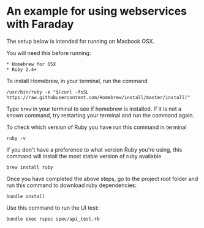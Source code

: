 An example for using webservices with Faraday
============================================================

The setup below is intended for running on Macbook OSX. 

You will need this before running: 

    * Homebrew for OSX 
    * Ruby 2.4+

To install Homebrew, in your terminal, run the command
 
    /usr/bin/ruby -e "$(curl -fsSL https://raw.githubusercontent.com/Homebrew/install/master/install)"
    
Type `brew` in your terminal to see if homebrew is installed. If it is not a known command, try restarting your terminal and run the command again.    

To check which version of Ruby you have run this command in terminal

    ruby -v

If you don't have a preference to what version Ruby you're using, this command will install the most stable version of ruby available

    brew install ruby
     
Once you have completed the above steps, go to the project root folder and run this command to download ruby dependencies:  

    bundle install 
    
Use this command to run the UI test:

    bundle exec rspec spec/api_test.rb 
